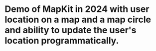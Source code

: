 # Demo of MapKit in 2024 with user location on a map and a map circle and ability to update the user's location programmatically.
